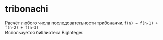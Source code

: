 # tribonachi
Расчёт любого числа последовательности [трибоначчи](https://ru.wikipedia.org/wiki/Числа_трибоначчи). 
`f(n) = f(n-1) + f(n-2) + f(n-3)`  
Используется библиотека BigInteger.

